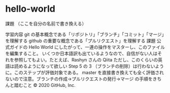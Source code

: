# hello-world
課題
（ここを自分の名前で書き換える）

学習内容
git の基本概念である「リポジトリ」「ブランチ」「コミット」「マージ」を理解する
github の重要な概念である「プルリクエスト」を理解する
課題
公式ガイドの Hello World にしたがって、一連の操作をマスターし、このファイルを編集すること。
いくつか日本語訳も出ているようなので、自信がない人はそれを参照してもよい。たとえば、Rashyn さんの Qiita
ただし、このくらいの英語は読めるようになって欲しい
Step 5 の 3 （ブランチの削除）は行わないように。このステップが評価対象である。
master を直接書き換えても全く評価されないので注意。ブランチの作成→プルリクエストの発行→マージ の手順をきちんと踏むこと
© 2020 GitHub, Inc.
